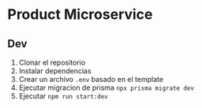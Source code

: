 # Product Microservice

## Dev

1. Clonar el repositorio
2. Instalar dependencias
3. Crear un archivo `.env` basado en el template
4. Ejecutar migracion de prisma `npx prisma migrate dev`
5. Ejecutar `npm run start:dev`
